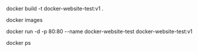 docker build -t docker-website-test:v1 .

docker images

docker run -d -p 80:80 --name docker-website-test docker-website-test:v1

docker ps
